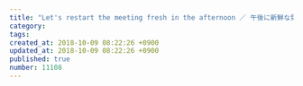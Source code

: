 ```yaml
---
title: "Let's restart the meeting fresh in the afternoon ／ 午後に新鮮な雰囲気で会議を再開しましょう 2014-01-26"
category: 
tags: 
created_at: 2018-10-09 08:22:26 +0900
updated_at: 2018-10-09 08:22:26 +0900
published: true
number: 11108
---
```



